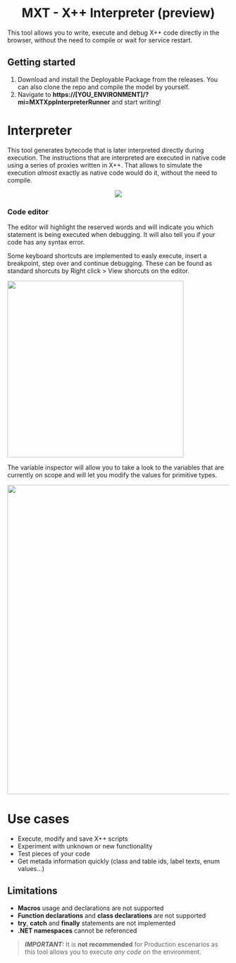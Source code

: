 <h1 align="center">MXT - X++ Interpreter (preview)</h1>

This tool allows you to write, execute and debug X++ code directly in the browser, without the need to compile or wait for service restart.

## Getting started
1. Download and install the Deployable Package from the releases. You can also clone the repo and compile the model by yourself.
2. Navigate to **https://[YOU_ENVIRONMENT]/?mi=MXTXppInterpreterRunner** and start writing!

# Interpreter
This tool generates bytecode that is later interpreted directly during execution. The instructions that are interpreted are executed in native code using a series of proxies written in X++. That allows to simulate the execution *almost* exactly as native code would do it, without the need to compile.

<p align="center"><img src="https://github.com/milnet92/MXTXppInterpreter/assets/10449294/d4d0eff0-0320-43f7-a2d8-0300b601e84a"</img></p>

### Code editor
<p>The editor will highlight the reserved words and will indicate you which statement is being executed when debugging. It will also tell you if your code has any syntax error.</p>

<p>Some keyboard shortcuts are implemented to easly execute, insert a breakpoint, step over and continue debugging. These can be found as standard shorcuts by Right click > View shorcuts on the editor.</p>
<img width="400" src="https://github.com/milnet92/MXTXppInterpreter/assets/10449294/7440d562-db83-4972-b07b-97b9acdd05c9"/>

<p>The variable inspector will allow you to take a look to the variables that are currently on scope and will let you modify the values for primitive types.</p>
<img width="700" src="https://github.com/milnet92/MXTXppInterpreter/assets/10449294/66b815ea-169a-4366-a1f0-1cac12b39fa7"/>

# Use cases
* Execute, modify and save X++ scripts
* Experiment with unknown or new functionality
* Test pieces of your code
* Get metada information quickly (class and table ids, label texts, enum values...)

## Limitations
* **Macros** usage and declarations are not supported
* **Function declarations** and **class declarations** are not supported
* **try**, **catch** and **finally** statements are not implemented
* **.NET namespaces** cannot be referenced

 > **_IMPORTANT:_** It is **not recommended** for Production escenarios as this tool allows you to execute *any code* on the environment.
